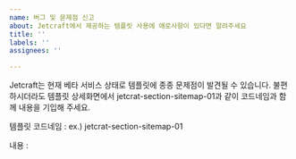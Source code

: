 ```yaml
---
name: 버그 및 문제점 신고
about: Jetcraft에서 제공하는 템플릿 사용에 애로사항이 있다면 알려주세요
title: ''
labels: ''
assignees: ''

---
```


Jetcraft는 현재 베타 서비스 상태로 템플릿에 종종 문제점이 발견될 수 있습니다. 불편하시더라도 템플릿 상세화면에서 jetcrat-section-sitemap-01과 같이 코드네임과 함께 내용을 기입해 주세요.

템플릿 코드네임 : ex.) jetcrat-section-sitemap-01

내용 :
